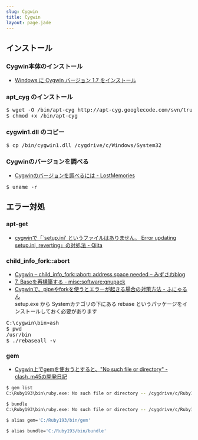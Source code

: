 ```yaml
---
slug: Cygwin
title: Cygwin
layout: page.jade
---
```


## インストール

### Cygwin本体のインストール

- [Windows に Cygwin バージョン 1.7 をインストール](http://www.kkaneko.com/rinkou/cygwin/cygwin.html)

### apt_cyg のインストール

<pre>
$ wget -O /bin/apt-cyg http://apt-cyg.googlecode.com/svn/trunk/apt-cyg
$ chmod +x /bin/apt-cyg
</pre>

### cygwin1.dll のコピー

<pre>
$ cp /bin/cygwin1.dll /cygdrive/c/Windows/System32
</pre>

### Cygwinのバージョンを調べる

- [Cygwinのバージョンを調べるには - LostMemories](http://trialpc.net/blog/2008/02/cygwin-3.php)
<pre>$ uname -r</pre>

## エラー対処

### apt-get

- [cygwinで「`setup.ini' というファイルはありません。 Error updating setup.ini, reverting」の対処法 - Qiita](http://qiita.com/DQNEO/items/f49d5a534eee6c3352a8)

### child_info_fork::abort

- [Cygwin – child_info_fork::abort: address space needed – みずさわblog](http://mizusawa-blog.freelance.ne.jp/articles/2012/07/12/cygwin-address-space-needed.html)
- [7. Baseを再構築する - misc:software:gnupack](http://blechmusik.xii.jp/misc/wiliki.cgi?misc%3Asoftware%3Agnupack#H-14bp5hx)
- [Cygwinで、pipeやforkを使うとエラーが起きる場合の対策方法 - ふにゃるん](http://d.hatena.ne.jp/Wacky/20050807/1123386765)  
  setup.exe から Systemカテゴリの下にある rebase というパッケージをインストールしておく必要があります
<pre>
C:\cygwin\bin>ash
$ pwd
/usr/bin
$ ./rebaseall -v
</pre>

### gem

- [Cygwin上でgemを使おうとすると、"No such file or directory" - clash_m45の開発日記](http://d.hatena.ne.jp/clash_m45/20120222/1329901431)
```bash
$ gem list
C:\Ruby193\bin\ruby.exe: No such file or directory -- /cygdrive/c/Ruby193/bin/gem (LoadError)

$ bundle
C:\Ruby193\bin\ruby.exe: No such file or directory -- /cygdrive/c/Ruby193/bin/bundle (LoadError)

$ alias gem='C:/Ruby193/bin/gem'

$ alias bundle='C:/Ruby193/bin/bundle'
```
